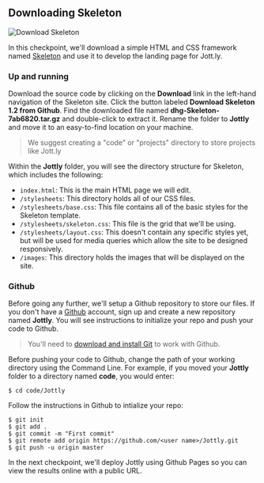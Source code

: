 ## Downloading Skeleton

![Download Skeleton](http://cl.ly/WEym/01-skeleton.png)

In this checkpoint, we'll download a simple HTML and CSS framework named [Skeleton](http://www.getskeleton.com/) and use it to develop the landing page for Jott.ly.

### Up and running

Download the source code by clicking on the **Download** link in the left-hand navigation of the Skeleton site. Click the button labeled **Download Skeleton 1.2 from Github**. Find the downloaded file named **dhg-Skeleton-7ab6820.tar.gz** and double-click to extract it. Rename the folder to **Jottly** and move it to an easy-to-find location on your machine.

> We suggest creating a "code" or "projects" directory to store projects like Jott.ly

Within the **Jottly** folder, you will see the directory structure for Skeleton, which includes the following:

* `index.html`: This is the main HTML page we will edit.
* `/stylesheets`: This directory holds all of our CSS files.
* `/stylesheets/base.css`: This file contains all of the basic styles for the Skeleton template.
* `/stylesheets/skeleton.css`: This file is the grid that we'll be using.
* `/stylesheets/layout.css`: This doesn't contain any specific styles yet, but will be used for media queries which allow the site to be designed responsively.
* `/images`: This directory holds the images that will be displayed on the site.

### Github

Before going any further, we'll setup a Github repository to store our files. If you don't have a [Github](https://github.com/) account, sign up and create a new repository named **Jottly**. You will see instructions to initialize your repo and push your code to Github.

> You'll need to [download and install Git](http://git-scm.com/downloads) to work with Github.

Before pushing your code to Github, change the path of your working directory using the Command Line. For example, if you moved your **Jottly** folder to a directory named **code**, you would enter:

```bash(Terminal)
$ cd code/Jottly
```

Follow the instructions in Github to intialize your repo:

```bash(Terminal)
$ git init
$ git add .
$ git commit -m "First commit"
$ git remote add origin https://github.com/<user name>/Jottly.git
$ git push -u origin master
```

In the next checkpoint, we'll deploy Jottly using Github Pages so you can view the results online with a public URL.
